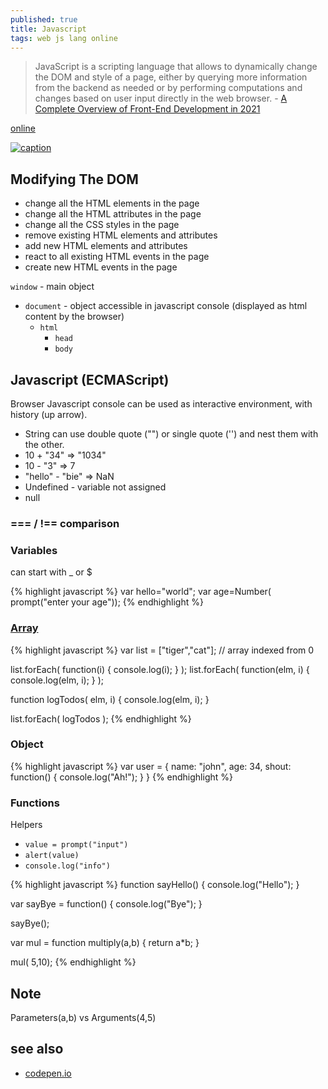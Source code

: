 ```yaml
---
published: true
title: Javascript
tags: web js lang online
---
```

> JavaScript is a scripting language that allows to dynamically change the DOM and style of a page, either by querying more information from the backend as needed or by performing computations and changes based on user input directly in the web browser. - [A Complete Overview of Front-End Development in 2021](https://codecapsule.com/2021/01/26/complete-overview-frontend-development-2021/)

[online](https://repl.it/)

[ ![caption](https://i0.wp.com/codecapsule.com/wp-content/uploads/2021/01/techupskill_frontend-SPA.png?resize=1536%2C864&ssl=1) ](https://codecapsule.com/2021/01/26/complete-overview-frontend-development-2021/)

## Modifying The DOM
- change all the HTML elements in the page
- change all the HTML attributes in the page
- change all the CSS styles in the page
- remove existing HTML elements and attributes
- add new HTML elements and attributes
- react to all existing HTML events in the page
- create new HTML events in the page

`window` - main object
- `document` - object accessible in javascript console (displayed as html content by the browser)
	- `html` 
    	- `head`
        - `body`

## Javascript (ECMAScript)

Browser Javascript console can be used as interactive environment, with history (up arrow).

- String can use double quote ("") or single quote ('') and nest them with the other. 
- 10 + "34" => "1034"
- 10 - "3"  => 7
- "hello" - "bie" => NaN
- Undefined - variable not assigned
- null

### === / !== comparison

### Variables

can start with \_ or \$

{% highlight javascript %}
var hello="world";
var age=Number( prompt("enter your age"));
{% endhighlight %}

### [Array](https://www.w3schools.com/js/js_arrays.asp)

{% highlight javascript %}
var list = ["tiger","cat"];		// array indexed from 0

list.forEach( function(i) { console.log(i); } );
list.forEach( function(elm, i) { console.log(elm, i); } );

function logTodos( elm, i) {
  console.log(elm, i);
}

list.forEach( logTodos );
{% endhighlight %}

### Object
{% highlight javascript %}
var user = {
	name: "john",
    age: 34,
    shout: function() {
    	console.log("Ah!");
    }
}
{% endhighlight %}

### Functions
Helpers
- `value = prompt("input")`
- `alert(value)`
- `console.log("info")`

{% highlight javascript %}
function sayHello() {
 console.log("Hello");
}

var sayBye = function() {
 console.log("Bye");
}

sayBye();

var mul = function multiply(a,b) {
	return a*b;
}

mul( 5,10);
{% endhighlight %}

## Note
Parameters(a,b) vs Arguments(4,5)

## see also
- [codepen.io](https://codepen.io)

